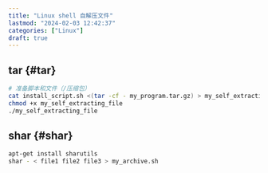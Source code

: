 ```yaml
---
title: "Linux shell 自解压文件"
lastmod: "2024-02-03 12:42:37"
categories: ["Linux"]
draft: true
---
```


## tar {#tar}

```bash
# 准备脚本和文件（/压缩包）
cat install_script.sh <(tar -cf - my_program.tar.gz) > my_self_extracting_file
chmod +x my_self_extracting_file
./my_self_extracting_file
```


## shar {#shar}

```bash
apt-get install sharutils
shar - < file1 file2 file3 > my_archive.sh
```